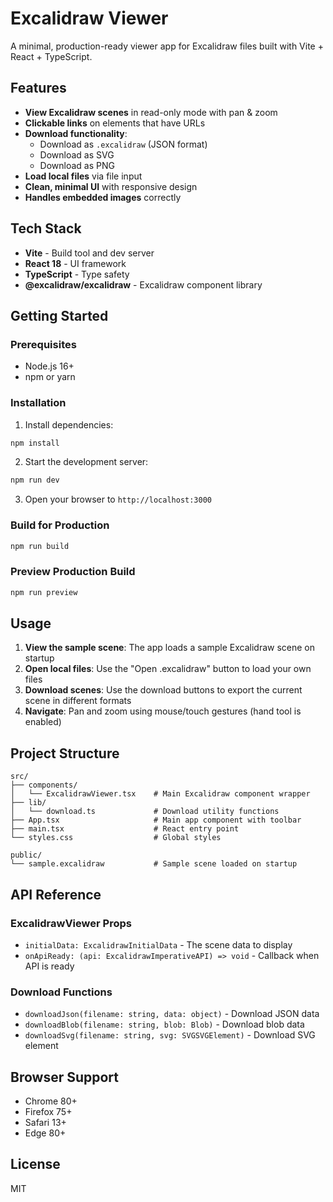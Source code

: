 # Excalidraw Viewer

A minimal, production-ready viewer app for Excalidraw files built with Vite + React + TypeScript.

## Features

- **View Excalidraw scenes** in read-only mode with pan & zoom
- **Clickable links** on elements that have URLs
- **Download functionality**:
  - Download as `.excalidraw` (JSON format)
  - Download as SVG
  - Download as PNG
- **Load local files** via file input
- **Clean, minimal UI** with responsive design
- **Handles embedded images** correctly

## Tech Stack

- **Vite** - Build tool and dev server
- **React 18** - UI framework
- **TypeScript** - Type safety
- **@excalidraw/excalidraw** - Excalidraw component library

## Getting Started

### Prerequisites

- Node.js 16+
- npm or yarn

### Installation

1. Install dependencies:
```bash
npm install
```

2. Start the development server:
```bash
npm run dev
```

3. Open your browser to `http://localhost:3000`

### Build for Production

```bash
npm run build
```

### Preview Production Build

```bash
npm run preview
```

## Usage

1. **View the sample scene**: The app loads a sample Excalidraw scene on startup
2. **Open local files**: Use the "Open .excalidraw" button to load your own files
3. **Download scenes**: Use the download buttons to export the current scene in different formats
4. **Navigate**: Pan and zoom using mouse/touch gestures (hand tool is enabled)

## Project Structure

```
src/
├── components/
│   └── ExcalidrawViewer.tsx    # Main Excalidraw component wrapper
├── lib/
│   └── download.ts             # Download utility functions
├── App.tsx                     # Main app component with toolbar
├── main.tsx                    # React entry point
└── styles.css                  # Global styles

public/
└── sample.excalidraw           # Sample scene loaded on startup
```

## API Reference

### ExcalidrawViewer Props

- `initialData: ExcalidrawInitialData` - The scene data to display
- `onApiReady: (api: ExcalidrawImperativeAPI) => void` - Callback when API is ready

### Download Functions

- `downloadJson(filename: string, data: object)` - Download JSON data
- `downloadBlob(filename: string, blob: Blob)` - Download blob data
- `downloadSvg(filename: string, svg: SVGSVGElement)` - Download SVG element

## Browser Support

- Chrome 80+
- Firefox 75+
- Safari 13+
- Edge 80+

## License

MIT
